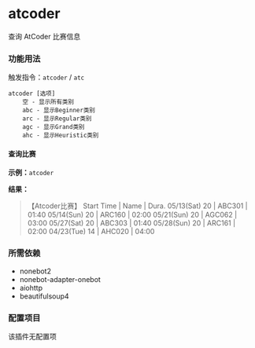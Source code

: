 # atcoder

查询 AtCoder 比赛信息

### 功能用法

触发指令：`atcoder` / `atc`

```
atcoder [选项]
    空 - 显示所有类别
    abc - 显示Beginner类别
    arc - 显示Regular类别
    agc - 显示Grand类别
    ahc - 显示Heuristic类别
```

#### 查询比赛

**示例：**`atcoder`

**结果：**

> 【Atcoder比赛】
> Start Time  | Name  | Dura.
> 05/13(Sat) 20 | ABC301 | 01:40
> 05/14(Sun) 20 | ARC160 | 02:00
> 05/21(Sun) 20 | AGC062 | 03:00
> 05/27(Sat) 20 | ABC303 | 01:40
> 05/28(Sun) 20 | ARC161 | 02:00
> 04/23(Tue) 14 | AHC020 | 04:00

### 所需依赖

- nonebot2
- nonebot-adapter-onebot
- aiohttp
- beautifulsoup4

### 配置项目

该插件无配置项
